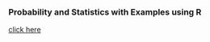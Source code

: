 ### Probability and Statistics with Examples using R


[click here](https://www.isibang.ac.in/~athreya/psweur/)
